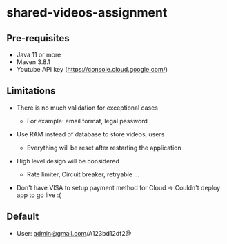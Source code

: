 # shared-videos-assignment

## Pre-requisites

- Java 11 or more
- Maven 3.8.1
- Youtube API key (https://console.cloud.google.com/)

## Limitations

- There is no much validation for exceptional cases
  - For example: email format, legal password
- Use RAM instead of database to store videos, users
  - Everything will be reset after restarting the application
- High level design will be considered
  - Rate limiter, Circuit breaker, retryable ...

- Don't have VISA to setup payment method for Cloud -> Couldn't deploy app to go live :(

## Default

- User:  admin@gmail.com/A123bd12df2@
